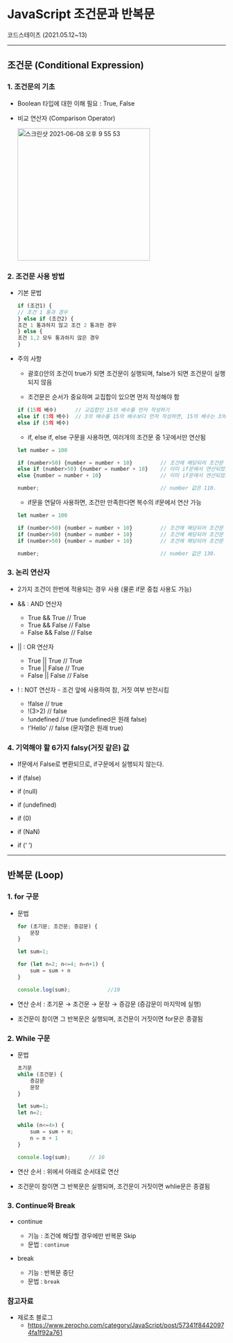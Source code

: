 # JavaScript 조건문과 반복문
코드스테이츠 (2021.05.12~13)

***

## 조건문 (Conditional Expression)

### 1. 조건문의 기초
- Boolean 타입에 대한 이해 필요 : True, False

- 비교 연산자 (Comparison Operator) 

  <img width="305" alt="스크린샷 2021-06-08 오후 9 55 53" src="https://user-images.githubusercontent.com/80403988/121188908-8666ae00-c8a4-11eb-95e6-54ce532a5a5f.png">

### 2. 조건문 사용 방법

- 기본 문법
  ```js
  if (조건1) {
  // 조건 1 통과 경우
  } else if (조건2) {
  조건 1 통과하지 않고 조건 2 통과한 경우
  } else {
  조건 1,2 모두 통과하지 않은 경우
  }
  ```

- 주의 사항

  - 괄호()안의 조건이 true가 되면 조건문이 실행되며, false가 되면 조건문이 실행되지 않음

  - 조건문은 순서가 중요하며 교집합이 있으면 먼저 작성해야 함
  ```js
  if (15의 배수)      // 교집합인 15의 배수를 먼저 작성하기
  else if (3의 배수)  // 3의 배수를 15의 배수보다 먼저 작성하면, 15의 배수는 3의 배수에만 포함되며 5의 배수에는 해당되지 않음
  else if (5의 배수)
  ```

  - if, else if, else 구문을 사용하면, 여러개의 조건문 중 1곳에서만 연산됨
  ```js
  let number = 100

  if (number>50) {number = number + 10}         // 조건에 해당되어 조건문 실행
  else if (number>50) {number = number + 10}    // 이미 if문에서 연산되었으므로 else if 구문은 실행 안됨
  else {number = number + 10}                   // 이미 if문에서 연산되었으므로 else 구문은 실행 안됨

  number;                                       // number 값은 110. 
  ```

  - if문을 연달아 사용하면, 조건만 만족한다면 복수의 if문에서 연산 가능
  ```js
  let number = 100

  if (number>50) {number = number + 10}         // 조건에 해당되어 조건문 실행
  if (number>50) {number = number + 10}         // 조건에 해당되어 조건문 실행
  if (number>50) {number = number + 10}         // 조건에 해당되어 조건문 실행

  number;                                       // number 값은 130. 
  ```

### 3. 논리 연산자
  - 2가지 조건이 한번에 적용되는 경우 사용 (물론 if문 중첩 사용도 가능)

- && : AND 연산자
  - True && True // True
  - True && False // False
  - False && False // False

- || : OR 연산자
  - True || True // True
  - True || False // True
  - False || False // False

- ! : NOT 연산자 - 조건 앞에 사용하여 참, 거짓 여부 반전시킴
  - !false // true
  - !(3>2) // false
  - !undefined // true (undefined은 원래 false)
  - !’Hello’ // false (문자열은 원래 true)

### 4. 기억해야 할 6가지 falsy(거짓 같은) 값
  - If문에서 False로 변환되므로, if구문에서 실행되지 않는다.

- if (false)
- if (null)
- if (undefined)
- if (0)
- if (NaN)
- if (‘ ’)

***

## 반복문 (Loop)

### 1. for 구문
- 문법
  ```js
  for (초기문; 조건문; 증감문) {
      문장
  }
  ```
  ```js
  let sum=1;

  for (let n=2; n<=4; n=n+1) {
      sum = sum + n
  }
  
  console.log(sum);            //10
  ```

- 연산 순서 : 초기문 → 조건문 → 문장 → 증감문 (증감문이 마지막에 실행)

- 조건문이 참이면 그 반복문은 실행되며, 조건문이 거짓이면 for문은 종결됨


### 2. While 구문
- 문법
  ```js
  초기문
  while (조건문) {
      증감문
      문장
  }
  ```
  ```js
  let sum=1;
  let n=2;
  
  while (n<=4>) {
      sum = sum + n;
      n = n + 1
  }

  console.log(sum);      // 10
  ```

- 연산 순서 : 위에서 아래로 순서대로 연산

- 조건문이 참이면 그 반복문은 실행되며, 조건문이 거짓이면 whlie문은 종결됨

### 3. Continue와 Break

- continue
  - 기능 : 조건에 해당할 경우에만 반복문 Skip
  - 문법 : ```continue```

- break
  - 기능 : 반복문 중단
  - 문법 : ```break```


### 참고자료
- 제로초 블로그
  - https://www.zerocho.com/category/JavaScript/post/57341f84420974fa1f92a761
